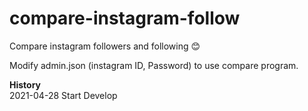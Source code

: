 # compare-instagram-follow
Compare instagram followers and following 😊  

Modify admin.json (instagram ID, Password) to use compare program.

**History**  
2021-04-28 Start Develop
